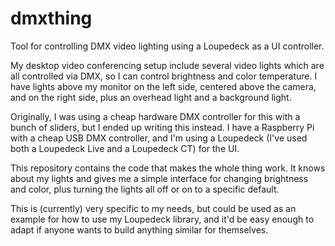 # dmxthing
Tool for controlling DMX video lighting using a Loupedeck as a UI controller.

My desktop video conferencing setup include several video lights which
are all controlled via DMX, so I can control brightness and color
temperature.  I have lights above my monitor on the left side,
centered above the camera, and on the right side, plus an overhead
light and a background light.

Originally, I was using a cheap hardware DMX controller for this with
a bunch of sliders, but I ended up writing this instead.  I have a
Raspberry Pi with a cheap USB DMX controller, and I'm using a
Loupedeck (I've used both a Loupedeck Live and a Loupedeck CT) for the
UI.

This repository contains the code that makes the whole thing work.  It
knows about my lights and gives me a simple interface for changing
brightness and color, plus turning the lights all off or on to a
specific default.

This is (currently) very specific to my needs, but could be used as an
example for how to use my Loupedeck library, and it'd be easy enough
to adapt if anyone wants to build anything similar for themselves.



